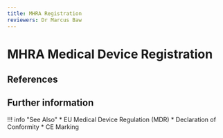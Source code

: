 ```yaml
---
title: MHRA Registration
reviewers: Dr Marcus Baw
---
```


# MHRA Medical Device Registration


## References

## Further information


!!! info "See Also"
    * EU Medical Device Regulation (MDR)
    * Declaration of Conformity
    * CE Marking